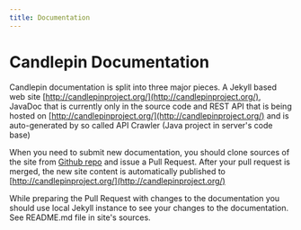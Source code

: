 ```yaml
---
title: Documentation
---
```

# Candlepin Documentation
Candlepin documentation is split into three major pieces. A Jekyll based web site [http://candlepinproject.org/](http://candlepinproject.org/), JavaDoc that is currently only in the source code and REST API that is being hosted on [http://candlepinproject.org/](http://candlepinproject.org/) and is auto-generated by so called API Crawler (Java project in server's code base)

When you need to submit new documentation, you should clone sources of the site from  [Github repo](https://github.com/candlepin/candlepinproject.org) and issue a Pull Request. After your pull request is merged, the new site content is automatically published to [http://candlepinproject.org/](http://candlepinproject.org/)

While preparing the Pull Request with changes to the documentation you should use local Jekyll instance to see your changes to the documentation. See README.md file in site's sources.


